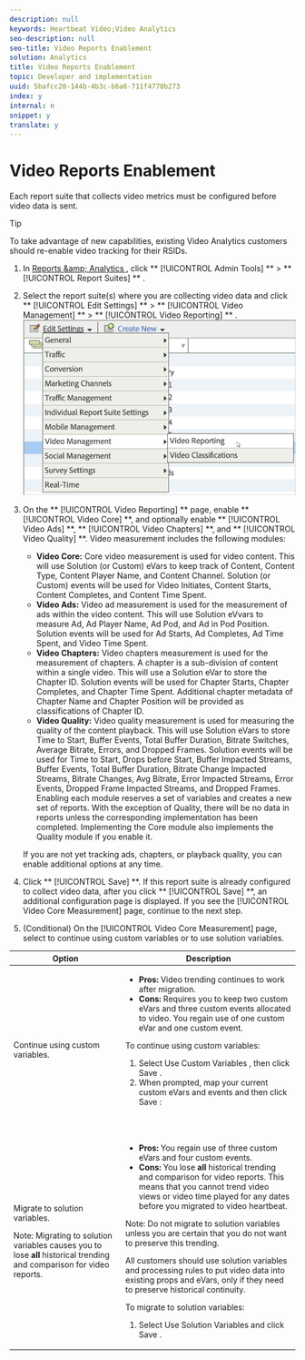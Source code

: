 ```yaml
---
description: null
keywords: Heartbeat Video;Video Analytics
seo-description: null
seo-title: Video Reports Enablement
solution: Analytics
title: Video Reports Enablement
topic: Developer and implementation
uuid: 5bafcc20-144b-4b3c-b6a6-711f4770b273
index: y
internal: n
snippet: y
translate: y
---
```


# Video Reports Enablement


<a id="section_48B5830857DF4044BAF8E27DB0AB9D30"></a>

Each report suite that collects video metrics must be configured before video data is sent. 

>[!TIP]
>
>To take advantage of new capabilities, existing Video Analytics customers should re-enable video tracking for their RSIDs.


1. In [ Reports &amp;amp; Analytics ](https://my.omniture.com/login/), click  ** [!UICONTROL  Admin Tools] ** > ** [!UICONTROL  Report Suites] ** .
1. Select the report suite(s) where you are collecting video data and click  ** [!UICONTROL  Edit Settings] ** > ** [!UICONTROL  Video Management] ** > ** [!UICONTROL  Video Reporting] ** . <a id="fig_091C05FE4F064B8F81CC3A93C2AC04DF"></a> ![](../assets/video_reporting.png)

1. On the ** [!UICONTROL  Video Reporting] ** page, enable ** [!UICONTROL  Video Core] **, and optionally enable ** [!UICONTROL  Video Ads] **, ** [!UICONTROL  Video Chapters] **, and ** [!UICONTROL  Video Quality] **. Video measurement includes the following modules: 

    * **Video Core:** Core video measurement is used for video content. This will use Solution (or Custom) eVars to keep track of Content, Content Type, Content Player Name, and Content Channel. Solution (or Custom) events will be used for Video Initiates, Content Starts, Content Completes, and Content Time Spent.
    * **Video Ads:** Video ad measurement is used for the measurement of ads within the video content. This will use Solution eVvars to measure Ad, Ad Player Name, Ad Pod, and Ad in Pod Position. Solution events will be used for Ad Starts, Ad Completes, Ad Time Spent, and Video Time Spent.
    * **Video Chapters:** Video chapters measurement is used for the measurement of chapters. A chapter is a sub-division of content within a single video. This will use a Solution eVar to store the Chapter ID. Solution events will be used for Chapter Starts, Chapter Completes, and Chapter Time Spent. Additional chapter metadata of Chapter Name and Chapter Position will be provided as classifications of Chapter ID.
    * **Video Quality:** Video quality measurement is used for measuring the quality of the content playback. This will use Solution eVars to store Time to Start, Buffer Events, Total Buffer Duration, Bitrate Switches, Average Bitrate, Errors, and Dropped Frames. Solution events will be used for Time to Start, Drops before Start, Buffer Impacted Streams, Buffer Events, Total Buffer Duration, Bitrate Change Impacted Streams, Bitrate Changes, Avg Bitrate, Error Impacted Streams, Error Events, Dropped Frame Impacted Streams, and Dropped Frames.
   Enabling each module reserves a set of variables and creates a new set of reports. With the exception of Quality, there will be no data in reports unless the corresponding implementation has been completed. Implementing the Core module also implements the Quality module if you enable it. 

   If you are not yet tracking ads, chapters, or playback quality, you can enable additional options at any time. 

1. Click ** [!UICONTROL  Save] **. If this report suite is already configured to collect video data, after you click ** [!UICONTROL  Save] **, an additional configuration page is displayed. If you see the [!UICONTROL  Video Core Measurement] page, continue to the next step. 

1. (Conditional) On the [!UICONTROL  Video Core Measurement] page, select to continue using custom variables or to use solution variables. 
<table id="table_7F40EA3C30BC40AE9060E6FF0B7B96A1"> 
 <thead> 
  <tr> 
   <th colname="col1" class="entry"> Option </th> 
   <th colname="col2" class="entry"> Description </th> 
  </tr> 
 </thead>
 <tbody> 
  <tr> 
   <td colname="col1"> Continue using custom variables. </td> 
   <td colname="col2"> <p> 
     <ul id="ul_93BB179CF28647A3921A010CADD9BC24"> 
      <li id="li_312933504ED54588B9759ECD6AAE0C07"><b>Pros:</b> Video trending continues to work after migration. </li> 
      <li id="li_86C63BE419DA4E159A3620C2CFAC72A0"><b>Cons:</b> Requires you to keep two custom eVars and three custom events allocated to video. You regain use of one custom eVar and one custom event. </li> 
     </ul></p> <p> To continue using custom variables: 
     <ol id="ol_A1532DCC43F34F6B9D079C1BF9590B64"> 
      <li id="li_803BCBDDE7864D5891E881F6EF040B1B">Select <span class="uicontrol"> Use Custom Variables </span>, then click <span class="uicontrol"> Save </span>. </li> 
      <li id="li_32802086E31649338A2B8B08BEB2D76F">When prompted, map your current custom eVars and events and then click <span class="uicontrol"> Save </span>: </li> 
     </ol></p> <p> 
     <fig id="fig_A7234D33D2524621B0065399772F9DF1">  
     </fig><img placement="break" align="center" href="../assets/video-mapping.png" id="image_952F10D91A124288B7732B5A1B8A24E5" width="300px" /></p> </td> 
  </tr> 
  <tr> 
   <td colname="col1"> <p>Migrate to solution variables. </p> <p type="important">Note:  Migrating to solution variables causes you to lose <b>all</b> historical trending and comparison for video reports. </p> </td> 
   <td colname="col2"> <p> 
     <ul id="ul_0973C12221724A5796166D52EBFCAED6"> 
      <li id="li_8788A51AF06748DAB86D15AF4E3975FC"><b>Pros:</b> You regain use of three custom eVars and four custom events. </li> 
      <li id="li_87DC22857D2046A5A3F12B48B35DD799"><b>Cons:</b> You lose <b>all</b> historical trending and comparison for video reports. This means that you cannot trend video views or video time played for any dates before you migrated to video heartbeat. </li> 
     </ul> <p type="restriction">Note:  Do not migrate to solution variables unless you are certain that you do not want to preserve this trending. </p></p> <p>All customers should use solution variables and processing rules to put video data into existing props and eVars, only if they need to preserve historical continuity. </p> <p> To migrate to solution variables: 
     <ol id="ol_00FCF0BA5A644C87ADEA35BE81A985A5"> 
      <li id="li_CEC859EB367845A688D857581490D493">Select <span class="uicontrol"> Use Solution Variables </span> and click <span class="uicontrol"> Save </span>. </li> 
     </ol></p> </td> 
  </tr> 
 </tbody> 
</table>



